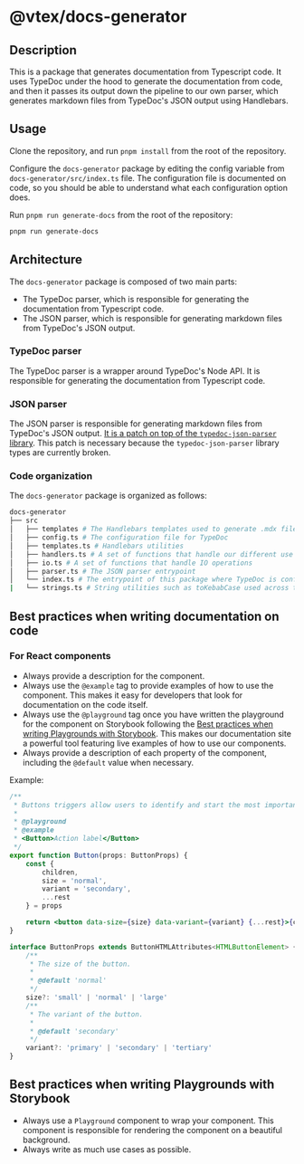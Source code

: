 # @vtex/docs-generator

## Description

This is a package that generates documentation from Typescript code. It uses TypeDoc under the hood to generate the documentation from code, and then it passes its output down the pipeline to our own parser, which generates markdown files from TypeDoc's JSON output using Handlebars.

## Usage

Clone the repository, and run `pnpm install` from the root of the repository.

Configure the `docs-generator` package by editing the config variable from `docs-generator/src/index.ts` file. The configuration file is documented on code, so you should be able to understand what each configuration option does.

Run `pnpm run generate-docs` from the root of the repository:

```sh
pnpm run generate-docs
```

## Architecture

The `docs-generator` package is composed of two main parts:

- The TypeDoc parser, which is responsible for generating the documentation from Typescript code.
- The JSON parser, which is responsible for generating markdown files from TypeDoc's JSON output.

### TypeDoc parser

The TypeDoc parser is a wrapper around TypeDoc's Node API. It is responsible for generating the documentation from Typescript code.

### JSON parser

The JSON parser is responsible for generating markdown files from TypeDoc's JSON output. [It is a patch on top of the `typedoc-json-parser` library](../../patches/typedoc-json-parser@9.0.1.patch). This patch is necessary because the `typedoc-json-parser` library types are currently broken.

### Code organization

The `docs-generator` package is organized as follows:

```bash
docs-generator
├── src
│   ├── templates # The Handlebars templates used to generate .mdx files
│   ├── config.ts # The configuration file for TypeDoc
│   ├── templates.ts # Handlebars utilities
│   ├── handlers.ts # A set of functions that handle our different use cases (such as genreating a component documentation)
│   ├── io.ts # A set of functions that handle IO operations
│   ├── parser.ts # The JSON parser entrypoint
│   └── index.ts # The entrypoint of this package where TypeDoc is configured, executed and its output is passed down the pipeline to our JSON parser
|   └── strings.ts # String utilities such as toKebabCase used across the package
```

## Best practices when writing documentation on code

### For React components

- Always provide a description for the component.
- Always use the `@example` tag to provide examples of how to use the component. This makes it easy for developers that look for documentation on the code itself.
- Always use the `@playground` tag once you have written the playground for the component on Storybook following the [Best practices when writing Playgrounds with Storybook](#best-practices-when-writing-playgrounds-with-torybook). This makes our documentation site a powerful tool featuring live examples of how to use our components.
- Always provide a description of each property of the component, including the `@default` value when necessary.

Example:

```jsx
/**
 * Buttons triggers allow users to identify and start the most important actions in a container.
 *
 * @playground
 * @example
 * <Button>Action label</Button>
 */
export function Button(props: ButtonProps) {
    const {
        children,
        size = 'normal',
        variant = 'secondary',
        ...rest
    } = props

    return <button data-size={size} data-variant={variant} {...rest}>{children}</button>
}

interface ButtonProps extends ButtonHTMLAttributes<HTMLButtonElement> {
    /**
     * The size of the button.
     *
     * @default 'normal'
     */
    size?: 'small' | 'normal' | 'large'
    /**
     * The variant of the button.
     *
     * @default 'secondary'
     */
    variant?: 'primary' | 'secondary' | 'tertiary'
}
```

## Best practices when writing Playgrounds with Storybook

- Always use a `Playground` component to wrap your component. This component is responsible for rendering the component on a beautiful background.
- Always write as much use cases as possible.
